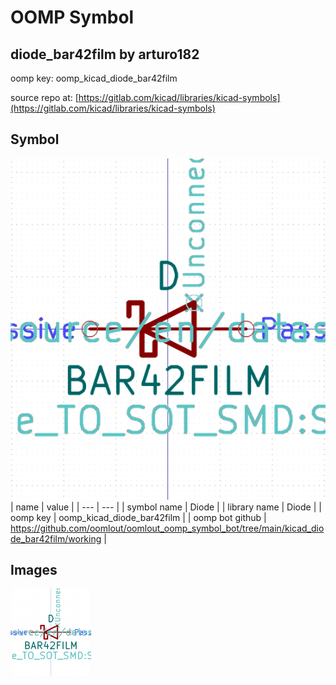 # OOMP Symbol  
## diode_bar42film  by arturo182  
  
oomp key: oomp_kicad_diode_bar42film  
  
source repo at: [https://gitlab.com/kicad/libraries/kicad-symbols](https://gitlab.com/kicad/libraries/kicad-symbols)  
## Symbol  
  
[![working.png](working_600.png)](working.png)  
| name | value | 
| --- | --- | 
| symbol name | Diode | 
| library name | Diode | 
| oomp key | oomp_kicad_diode_bar42film | 
| oomp bot github | https://github.com/oomlout/oomlout_oomp_symbol_bot/tree/main/kicad_diode_bar42film/working | 
## Images  
  
[![working.png](working_140.png)](working.png)  
